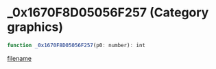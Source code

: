 # _0x1670F8D05056F257 (Category graphics)

```js
function _0x1670F8D05056F257(p0: number): int
```

[filename](_0x1670F8D05056F257_m.md ':include')